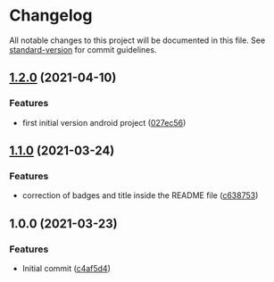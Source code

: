 # Changelog

All notable changes to this project will be documented in this file. See [standard-version](https://github.com/conventional-changelog/standard-version) for commit guidelines.

## [1.2.0](https://github.com/danielcerongrajales/App_bars_top/compare/v1.1.0...v1.2.0) (2021-04-10)


### Features

*  first initial version android project ([027ec56](https://github.com/danielcerongrajales/App_bars_top/commit/027ec566e8cb49fde781e3c7f47974cd08bcd578))

## [1.1.0](https://github.com/danielcerongrajales/App_bars_top/compare/v1.0.0...v1.1.0) (2021-03-24)


### Features

* correction of badges and title inside the  README file ([c638753](https://github.com/danielcerongrajales/App_bars_top/commit/c63875316df2cf9a314f24dcba018b8532e3ba7e))

## 1.0.0 (2021-03-23)


### Features

* Initial commit ([c4af5d4](https://github.com/danielcerongrajales/App_bars_top/commit/c4af5d43e44f4ca989e4cb116e6770ca82576ce5))
